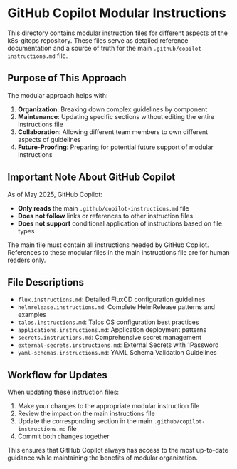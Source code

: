 # GitHub Copilot Modular Instructions

This directory contains modular instruction files for different aspects of the k8s-gitops repository. These files serve as detailed reference documentation and a source of truth for the main `.github/copilot-instructions.md` file.

## Purpose of This Approach

The modular approach helps with:

1. **Organization**: Breaking down complex guidelines by component
2. **Maintenance**: Updating specific sections without editing the entire instructions file
3. **Collaboration**: Allowing different team members to own different aspects of guidelines
4. **Future-Proofing**: Preparing for potential future support of modular instructions

## Important Note About GitHub Copilot

As of May 2025, GitHub Copilot:

- **Only reads** the main `.github/copilot-instructions.md` file
- **Does not follow** links or references to other instruction files
- **Does not support** conditional application of instructions based on file types

The main file must contain all instructions needed by GitHub Copilot. References to these modular files in the main instructions file are for human readers only.

## File Descriptions

- `flux.instructions.md`: Detailed FluxCD configuration guidelines
- `helmrelease.instructions.md`: Complete HelmRelease patterns and examples
- `talos.instructions.md`: Talos OS configuration best practices
- `applications.instructions.md`: Application deployment patterns
- `secrets.instructions.md`: Comprehensive secret management
- `external-secrets.instructions.md`: External Secrets with 1Password
- `yaml-schemas.instructions.md`: YAML Schema Validation Guidelines

## Workflow for Updates

When updating these instruction files:

1. Make your changes to the appropriate modular instruction file
2. Review the impact on the main instructions file
3. Update the corresponding section in the main `.github/copilot-instructions.md` file
4. Commit both changes together

This ensures that GitHub Copilot always has access to the most up-to-date guidance while maintaining the benefits of modular organization.
